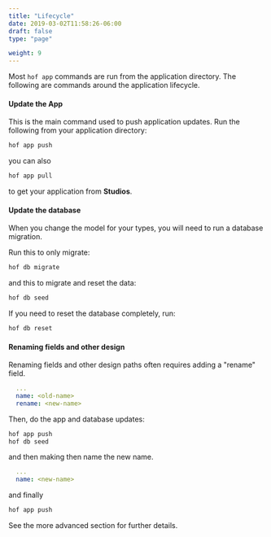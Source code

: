 ```yaml
---
title: "Lifecycle"
date: 2019-03-02T11:58:26-06:00
draft: false
type: "page"

weight: 9
---
```


Most `hof app` commands are run from the application directory.
The following are commands around the application lifecycle.

#### Update the App

This is the main command used to push application updates.
Run the following from your application directory:

```sh
hof app push
```

you can also

```sh
hof app pull
```

to get your application from __Studios__.

#### Update the database

When you change the model for your types,
you will need to run a database migration.

Run this to only migrate:

```sh
hof db migrate
```

and this to migrate and reset the data:

```sh
hof db seed
```

If you need to reset the database completely, run:

```sh
hof db reset
```


#### Renaming fields and other design

Renaming fields and other design paths
often requires adding a "rename" field.

```yaml
  ...
  name: <old-name>
  rename: <new-name>
```

Then, do the app and database updates:

```sh
hof app push
hof db seed
```

and then making then name
the new name.

```yaml
  ...
  name: <new-name>
```

and finally

```sh
hof app push
```

See the more advanced section
for further details.

